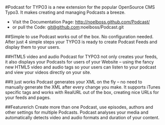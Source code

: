 #Podcast for TYPO3 is a new extension for the popular OpenSource CMS Typo3. 
It makes creating and managing Podcasts a breeze.

* Visit the Documentation Page: http://noelboss.github.com/Podcast/
* or pull the Code: git@github.com:noelboss/Podcast.git

##Simple to use
Podcast works out of the box. No configuration needed. After just 4 simple steps your TYPO3 is ready to create Podcast Feeds and display them to your users.

##HTML5 video and audio
Podcast for TYPO3 not only creates your feeds, it also displays your Podcasts for users of your Website – using the fancy new HTML5 video and audio tags so your users can listen to your podcast and view your videos directly on your site.

##It just works
Podcast generates your XML on the fly – no need to manually generate the XML after every change you make. It supports iTunes specific tags and works with RealURL out of the box, creating nice URLs for your feeds and pages.

##Featurerich
Create more than one Podcast, use episodes, authors and other settings for multiple Podcasts. Podcast analyses your media and automatically detects video and audio formats and duration of your content.